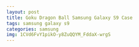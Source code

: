 ```yaml
---
layout: post
title: Goku Dragon Ball Samsung Galaxy S9 Case
tags: samsung galaxy s9
categories: samsung
img: 1CVd6FvY1pikO-y8ZuQQYM_FddaX-wrgS
---
```

